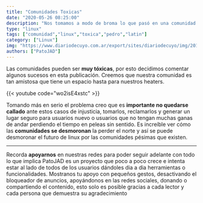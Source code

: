 ```yaml
---
title: "Comunidades Toxicas"
date: "2020-05-26 08:25:00"
description: "Nos tomamos a modo de broma lo que pasó en una comunidad para poder reflexionar sobre Toxicidad."
type: "linux"
tags: ["comunidad","linux","toxica","pedro","latin"]
category: ["Linux"]
img: "https://www.diariodecuyo.com.ar/export/sites/diariodecuyo/img/2019/11/19/toxicos.jpg_2063720366.jpg"
authors: ["PatoJAD"]
---
```


Las comunidades pueden ser **muy tóxicas**, por esto decidimos comentar algunos sucesos en esta publicación. Creemos que nuestra comunidad es tan amistosa que tiene un espacio hasta para nuestros heaters.


{{< youtube code="wo2isE4xstc" >}}


Tomando más en serio el problema creo que es **importante no quedarse callado** ante estos casos de injusticia, tomarlos, reclamarlos y generar un lugar seguro para usuarios nuevo o usuarios que no tengan muchas ganas de andar perdiendo el tiempo en peleas sin sentido. Es increíble ver cómo las **comunidades se desmoronan** la perder el norte y así se puede desmoronar el futuro de linux por las comunidades pésimas que existen.



---



Recorda **apoyarnos** en nuestras redes para poder seguir adelante con todo lo que implica PatoJAD es un proyecto que poco a poco crece e intenta estar al lado de todos de los usuarios dándoles dia a dia herramientas o funcionalidades. Mostranos tu apoyo con pequeños gestos, desactivando el bloqueador de anuncios, apoyándonos en las redes sociales, donando o compartiendo el contenido, esto solo es posible gracias a cada lector y cada persona que demuestra su agradecimiento
